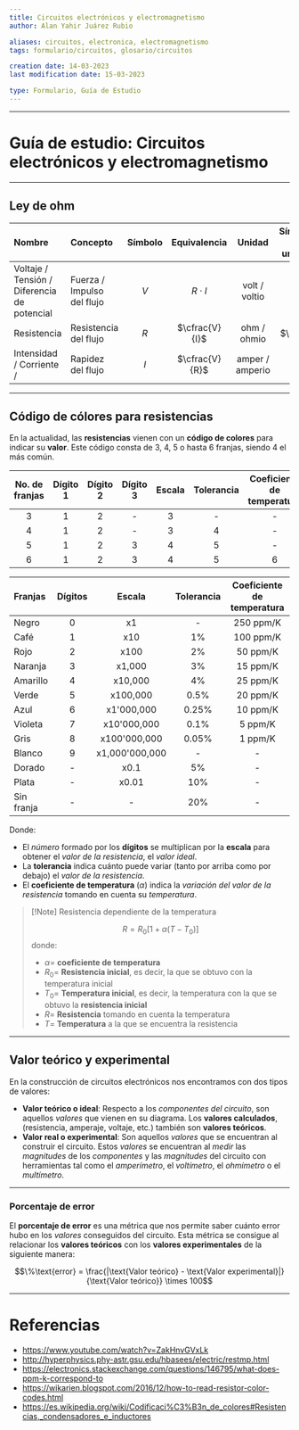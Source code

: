 ```yaml
---
title: Circuitos electrónicos y electromagnetismo
author: Alan Yahir Juárez Rubio

aliases: circuitos, electronica, electromagnetismo
tags: formulario/circuitos, glosario/circuitos

creation date: 14-03-2023
last modification date: 15-03-2023

type: Formulario, Guía de Estudio
---
```

---

# Guía de estudio: Circuitos electrónicos y electromagnetismo

---

## Ley de ohm

| Nombre                                      | Concepto                    | Símbolo |  Equivalencia  |     Unidad      | Símbolo de unidad |
|:------------------------------------------- |:--------------------------- |:-------:|:--------------:|:---------------:|:-----------------:|
| Voltaje / Tensión / Diferencia de potencial | Fuerza  / Impulso del flujo |   $V$   |   $R\cdot I$   |  volt / voltio  |        $V$        |
| Resistencia                                 | Resistencia del flujo       |   $R$   | $\cfrac{V}{I}$ |   ohm / ohmio   |      $\ohm$       |
| Intensidad / Corriente /                    | Rapidez del flujo           |   $I$   | $\cfrac{V}{R}$ | amper / amperio |        $A$        |

 ---
 
## Código de cólores para resistencias

En la actualidad, las **resistencias** vienen con un **código de colores** para indicar su **valor**. Este código consta de 3, 4, 5 o hasta 6 franjas, siendo 4 el más común.

| No. de franjas | Dígito 1 | Dígito 2 | Dígito 3 | Escala | Tolerancia | Coeficiente de temperatura |
|:--------------:|:--------:|:--------:|:--------:|:------:|:----------:|:--------------------------:|
|       3        |    1     |    2     |    -     |   3    |     -      |             -              |
|       4        |    1     |    2     |    -     |   3    |     4      |             -              |
|       5        |    1     |    2     |    3     |   4    |     5      |             -              |
|       6        |    1     |    2     |    3     |   4    |     5      |             6              |

| Franjas    | Dígitos |     Escala     | Tolerancia | Coeficiente de temperatura |
|:---------- |:-------:|:--------------:|:----------:|:--------------------------:|
| Negro      |    0    |       x1       |     -      |         250 ppm/K          |
| Café       |    1    |      x10       |     1%     |         100 ppm/K          |
| Rojo       |    2    |      x100      |     2%     |          50 ppm/K          |
| Naranja    |    3    |     x1,000     |     3%     |          15 ppm/K          |
| Amarillo   |    4    |    x10,000     |     4%     |          25 ppm/K          |
| Verde      |    5    |    x100,000    |    0.5%    |          20 ppm/K          |
| Azul       |    6    |   x1'000,000   |   0.25%    |          10 ppm/K          |
| Violeta    |    7    |  x10'000,000   |    0.1%    |          5 ppm/K           |
| Gris       |    8    |  x100'000,000  |   0.05%    |          1 ppm/K           |
| Blanco     |    9    | x1,000'000,000 |     -      |             -              |
| Dorado     |    -    |      x0.1      |     5%     |             -              |
| Plata      |    -    |     x0.01      |    10%     |             -              |
| Sin franja |    -    |       -        |    20%     |             -              |

Donde: 

- El _número_ formado por los **dígitos** se multiplican por la **escala** para obtener el _valor de la resistencia_, el _valor ideal_.
- La **tolerancia** indica cuánto puede variar (tanto por arriba como por debajo) el _valor de la resistencia_.
- El **coeficiente de temperatura** ($\alpha$) indica la *variación del valor de la resistencia* tomando en cuenta su *temperatura*.

> [!Note] Resistencia dependiente de la temperatura
> 
> $$R = R_0 \left[1+\alpha \left(T-T_0\right)\right]$$ donde:
> 
> - $\alpha =$ **coeficiente de temperatura**
> - $R_0 =$  **Resistencia inicial**, es decir, la que se obtuvo con la temperatura inicial
> - $T_0 =$ **Temperatura inicial**, es decir, la temperatura con la que se obtuvo la **resistencia inicial**
> - $R =$ **Resistencia** tomando en cuenta la temperatura
> - $T =$  **Temperatura** a la que se encuentra la resistencia

<div style="page-break-after: always;"></div>

---

## Valor teórico y experimental

En la construcción de circuitos electrónicos nos encontramos con dos tipos de valores:
- **Valor teórico o ideal**: Respecto a los _componentes del circuito_, son aquellos _valores_ que vienen en su diagrama. Los **valores calculados**, (resistencia, amperaje, voltaje, etc.) también son **valores teóricos**.
- **Valor real o experimental**: Son aquellos _valores_ que se encuentran al construir el circuito. Estos _valores_ se encuentran al _medir_ las _magnitudes_ de los _componentes_ y las _magnitudes_ del circuito con herramientas tal como el _amperímetro_, el _voltímetro_, el _ohmímetro_ o el _multímetro_.


---

### Porcentaje de error

El **porcentaje de error** es una métrica que nos permite saber cuánto error hubo en los _valores_ conseguidos del circuito. Esta métrica se consigue al relacionar los **valores teóricos** con los **valores experimentales** de la siguiente manera:

$$\%\text{error} = \frac{|\text{Valor teórico} - \text{Valor experimental}|}{\text{Valor teórico}} \times 100$$



---
# Referencias

- https://www.youtube.com/watch?v=ZakHnvGVxLk
- http://hyperphysics.phy-astr.gsu.edu/hbasees/electric/restmp.html
- https://electronics.stackexchange.com/questions/146795/what-does-ppm-k-correspond-to
- https://wikarien.blogspot.com/2016/12/how-to-read-resistor-color-codes.html
- https://es.wikipedia.org/wiki/Codificaci%C3%B3n_de_colores#Resistencias,_condensadores_e_inductores